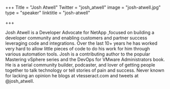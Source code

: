 +++
Title = "Josh Atwell"
Twitter = "josh_atwell"
image = "josh-atwell.jpg"
type = "speaker"
linktitle = "josh-atwell"

+++

Josh Atwell is a Developer Advocate for NetApp ,focused on building a developer community and enabling customers and partner success leveraging code and integrations.  Over the last 10+ years he has worked very hard to allow little pieces of code to do his work for him through various automation tools. Josh is a contributing author to the popular Mastering vSphere series and the DevOps for VMware Administrators book. He is a serial community builder, podcaster, and lover of getting people together to talk technology or tell stories of pain and success. Never known for lacking an opinion he blogs at vtesseract.com and tweets at @josh_atwell.
